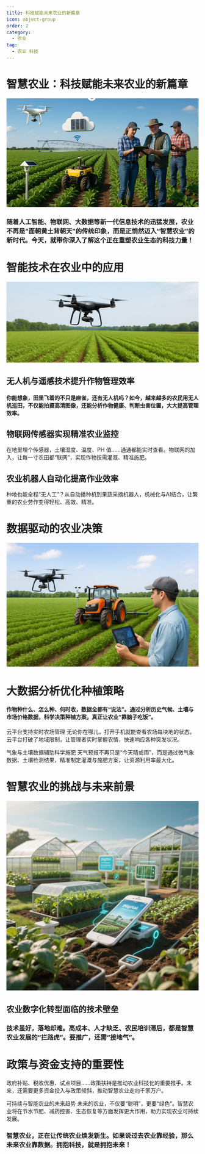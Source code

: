 ```yaml
---
title: 科技赋能未来农业的新篇章
icon: object-group
order: 2
category:
  - 农业
tag:
  - 农业 科技 
---
```

# 智慧农业：科技赋能未来农业的新篇章

 ![智慧农业](/assets/images/sannong.png)

### 随着人工智能、物联网、大数据等新一代信息技术的迅猛发展，农业不再是“面朝黄土背朝天”的传统印象，而是正悄然迈入“智慧农业”的新时代。今天，就带你深入了解这个正在重塑农业生态的科技力量！

# 智能技术在农业中的应用

 ![智能技术在农业中的应用](/assets/images/wrj.png)

## 无人机与遥感技术提升作物管理效率
#### 你能想象，田里飞着的不只是麻雀，还有无人机吗？如今，越来越多的农民用无人机巡田，不仅能拍摄高清图像，还能分析作物健康、判断虫害位置，大大提高管理效率。

## 物联网传感器实现精准农业监控

在地里埋个传感器，土壤湿度、温度、PH 值……通通都能实时查看。物联网的加入，让每一寸农田都“联网”，实现作物按需灌溉、精准施肥。

## 农业机器人自动化提高作业效率

种地也能全程“无人工”？从自动播种机到果蔬采摘机器人，机械化与AI结合，让繁重的农业劳作变得轻松、高效、精准。

# 数据驱动的农业决策

 ![数据驱动的农业决策](/assets/images/yknt.png)

# 大数据分析优化种植策略

#### 作物种什么、怎么种、何时收，数据全都有“说法”。通过分析历史气候、土壤与市场价格数据，科学决策种植方案，真正让农业“靠脑子吃饭”。

云平台支持实时农场管理
无论你在哪儿，打开手机就能查看农场每块地的状态。云平台打破了地域限制，让管理者实时掌握农情，快速响应各种突发状况。

气象与土壤数据辅助科学施肥
天气预报不再只是“今天晴或雨”，而是通过微气象数据、土壤检测结果，精准制定灌溉与施肥方案，让资源利用率最大化。

# 智慧农业的挑战与未来前景

 ![智慧农业的挑战与未来前景](/assets/images/nydp.png)
## 农业数字化转型面临的技术壁垒
### 技术虽好，落地却难。高成本、人才缺乏、农民培训滞后，都是智慧农业发展的“拦路虎”。要推广，还需“接地气”。

# 政策与资金支持的重要性
政府补贴、税收优惠、试点项目……政策扶持是推动农业科技化的重要推手。未来，还需要更多资金投入与政策倾斜，推动智慧农业走向千家万户。

可持续与智能农业的未来趋势
未来的农业，不仅要“聪明”，更要“绿色”。智慧农业将在节水节肥、减药控害、生态恢复等方面发挥更大作用，助力实现农业可持续发展。

 ### 智慧农业，正在让传统农业焕发新生。如果说过去农业靠经验，那么未来农业靠数据。拥抱科技，就是拥抱未来！
